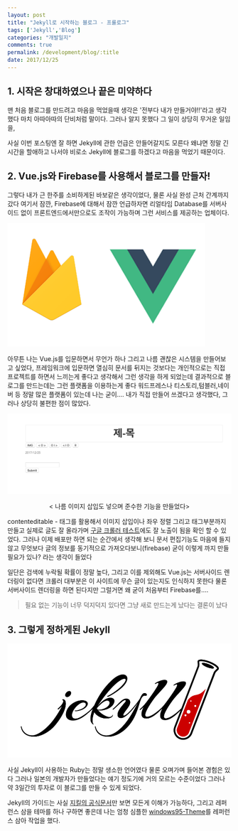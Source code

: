 ```yaml
---
layout: post
title: "Jekyll로 시작하는 블로그 - 프롤로그"
tags: ['Jekyll','Blog']
categories: "개발일지"
comments: true
permalink: /development/blog/:title
date: 2017/12/25
---
```

## 1. 시작은 창대하였으나 끝은 미약하다

맨 처음 블로그를 만드려고 마음을 먹었을때 생각은 '전부다 내가 만들거야!!'라고 생각했다 마치 아따아따의 단비처럼 말이다. 그러나 알지 못했다 그 일이 상당히 무거운 일임을,

사실 이번 포스팅엔 잘 하면 Jekyll에 관한 언급은 안들어갈지도 모른다 왜냐면 정말 긴 시간을 할애하고 나서야 비로소 Jekyll에 블로그를 하겠다고 마음을 먹었기 때문이다.

## 2. Vue.js와 Firebase를 사용해서 블로그를 만들자!

그렇다 내가 근 한주를 소비하게된 바보같은 생각이었다, 물론 사실 완성 근처 간계까지 갔다 여기서 잠깐, Firebase에 대해서 잠깐 언급하자면 리얼타임 Database를 서버사이드 없이 프론트엔드에서만으로도 조작이 가능하며 그런 서비스를 제공하는 업체이다.

![vue.js logo](/assets/img/postsImg/vue-and-firebase.png)

아무튼 나는 Vue.js를 입문하면서 무언가 하나 그리고 나름 괜찮은 시스템을 만들어보고 싶었다, 프레임워크에 입문하면 열심히 문서를 뒤지는 것보다는 개인적으로는 직접 프로젝트를 하면서 느끼는게 좋다고 생각해서 그런 생각을 하게 되었는데 결과적으로 블로그를 만드는데는 그런 플랫폼을 이용하는게 좋다 워드프레스나 티스토리,텀블러,네이버 등 정말 많은 플랫폼이 있는데 나는 굳이.... 내가 직접 만들어 쓰겠다고 생각했다, 그러나 상당히 불편한 점이 많았다.

![만드려고 했던 블로그의 거의 완성본](/assets/img/postsImg/almost-blog-with-vue.png)
<center>< 나름 이미지 삽입도 넣으며 준수한 기능을 만들었다></center>

contenteditable - 태그를 활용해서 이미지 삽입이나 좌우 정렬 그리고 태그부분까지 만들고 실제로 글도 잘 올라가며 [구글 크롤러 테스트](https://support.google.com/webmasters/answer/6066468?hl=ko)에도 잘 노출이 됨을 확인 할 수 있었다. 그러나 이제 배포만 하면 되는 순간에서 생각해 보니 문서 편집기능도 마음에 들지않고 무엇보다 글의 정보를 동기적으로 가져오다보니(firebase) 굳이 이렇게 까지 만들 필요가 있나? 라는 생각이 들었다

일단은 검색에 누락될 확률이 정말 높다, 그리고 이를 제외해도 Vue.js는 서버사이드 렌더링이 없다면 크롤러 대부분은 이 사이트에 무슨 글이 있는지도 인식하지 못한다 물론 서버사이드 렌더링을 하면 된다지만 그럴거면 왜 굳이 처음부터 Firebase를....

> 필요 없는 기능이 너무 덕지덕지 있다면 그냥 새로 만드는게 났다는 결론이 났다

## 3. 그렇게 정하게된 Jekyll

![jekyll logo](/assets/img/postsImg/jekyll-logo.png)

사실 Jekyll이 사용하는 Ruby는 정말 생소한 언어였다 물론 오며가며 들어본 경험은 있다 그러나 일본의 개발자가 만들었다는 얘기 정도기에 거의 모르는 수준이었다 그러나 약 3일간의 투자로 이 블로그를 만들 수 있게 되었다.

Jekyll의 가이드는 사실 [지킬의 공식문서](https://jekyllrb-ko.github.io/)만 보면 모든게 이해가 가능하다, 그리고 레퍼런스 삼을 테마를 하나 구하면 좋은데 나는 엄청 심플한 [windows95-Theme](http://jekyllthemes.org/themes/windows-95/)를 레퍼런스 삼아 작업을 했다.